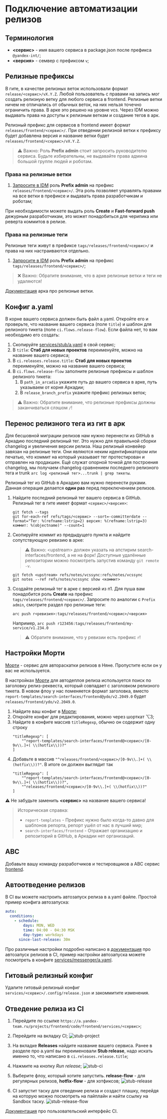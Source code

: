 # Подключение автоматизации релизов

## Терминология
* **<сервис>** - имя вашего сервиса в package.json после префикса `@yandex-int/`;
* **<версия>** - семвер с префиксом `v`;

## Релизные префиксы
В гите, в качестве релизных веток использовали формат `release/<сервис>/vX.Y.Z`. Любой пользователь с правами на запись мог создать релизную ветку для любого сервиса в frontend. Релизные ветки ничем не отличались от обычных веток, на них нельзя точечно ограничить права. В арке это решено на уровне vcs. Через IDM можно выдавать права на доступы к релизным веткам и создание тегов в арк.

Релизный префикс для сервисов в frontend имеет формат `releases/frontend/<сервис>/`. При отведении релизной ветки к префиксу будет добавлена версия и название ветки будет `releases/frontend/<сервис>/vX.Y.Z`.

> :warning: Важно: Роль **Prefix admin** стоит запросить руководителю сервиса. Будьте избирательны, не выдавайте права админа большой группе людей и роботам.

### Права на релизные ветки
1. [Запросите в IDM][branch-prefix-admin] роль **Prefix admin** на префикс `releases/frontend/<сервис>/`. Эта роль позволяет управлять правами на все ветки в префиксе и выдавать права разработчикам и роботам;

При необходимости можете выдать роль **Create** и **Fast-forward push** дежурным разработчикам, это может понадобиться для черипика или реверта коммитов в релизе.

### Права на релизные теги
Релизные теги живут в префиксе `tags/releases/frontend/<сервис>/` и права на них настраиваются отдельно.

1. [Запросите в IDM][tag-prefix-admin] роль **Prefix admin** на префикс `tags/releases/frontend/<сервис>/`;

> :x: Важно: Обратите внимание, что в арке релизные ветки и теги не удаляются!

[Документация][arc-branches] арка про релизные ветки.


## Конфиг a.yaml
В корне вашего сервиса должен быть файл a.yaml. Откройте его и проверьте, что название вашего сервиса (поле `title`) и шаблон для релизного тикета (поле `ci.flows.release-flow`).
Если файла нет, то вам необходимо его создать:
1. Скопируйте [services/stub/a.yaml] в свой сервис;
1. В `title`: __Стаб для новых проектов__ переименуйте, можно на название вашего сервиса;
1. В `ci.releases.release.title`: __Стаб для новых проектов__ переименуйте, можно на название вашего сервиса;
1. В `ci.flows.release-flow` заполните релизные префиксы и шаблон релизного тикета:
    1. В `path_in_arcadia` укажите путь до вашего сервиса в арке, путь указываем от корня Аркадии;
    1. В `release_branch_prefix` укажите префикс релизных веток;

> :warning: Важно: Обратите внимание, что релизные префиксы должны заканчиваться слэшом `/`!


## Перенос релизного тега из гит в арк
Для бесшовной миграции релизов нам нужно перенести из GitHub в Аркадию последний релизный тег. Это нужно для правильной сборки changelog и увеличения версии релиза. Наш релизный конвейер завязан на релизные теги. Они являются неким идентификатором или печатью, что коммит на который указывает тег протестирован и отправлен на продакшен. Ещё служат опорной точкой для построения changelog, мы получаем changelog сравнением последнего релизного тега и trunk `arc log <релизный тег>...trunk | grep тикеты`.

Релизный тег из GitHub в Аркадию вам нужно перенести руками. Данная операция делается **один раз** перед переключением релизов.

1. Найдите последний релизный тег вашего сервиса в GitHub. Релизный тег в гите имеет формат `<сервис>/<версия>`:
    ```console
    git fetch --tags
    git for-each-ref refs/tags/<сервис> --sort=-committerdate --format="Тег: %(refname:lstrip=2) версия: %(refname:lstrip=3) коммит: %(objectname)" --count=1
    ```
1. Скопируйте коммит из предыдущего пункта и найдите сопутствующую ревизию в арке:
    > :warning: Важно:  \<upstream\> должен указать на апстирим search-interfaces/frontend, а не на форк!
    > Доступные удалённые репозитории можно посмотреть запустив команду `git remote -v`.

    ```console
    git fetch <upstream> refs/notes/vcssync:refs/notes/vcssync
    git notes --ref refs/notes/vcssync show <коммит>
    ```

1. Создайте релизный тег в арке с версией из п1. Для пуша вам понадобится роль **Create** на префикс `tags/releases/frontend/<сервис>/`. Запросите по аналогии с `Prefix admin`, смотрите раздел про релизные теги:
    ```console
    arc push r<ревизия>:tags/releases/frontend/<сервис>/<версия>
    ```
    Например, `arc push r123456:tags/releases/frontend/my-service/v1.234.0`

    > :warning: Обратите внимание, что у ревизии есть префикс `r`!


## Настройки Морти
[Морти][morty] - сервис для автораскатки релизов в Няне. Пропустите если он у вас не используется.

В настройках [Морти][morty] для автодеплоя релиза используется поиск по заголовку релиз-реквеста, который совпадает с заголовком релизного тикета. В новом флоу у нас поменяется формат заголовка, вместо `report-templates/search-interfaces/frontend@ydo/v2.2049.0` будет `releases/frontend/ydo/v2.2049.0`.

1. Найдите ваш конфиг в [Морти][morty];
1. Откройте конфиг для редактирования, можно через шорткат ⌥3;
1. Найдите в конфиге массив `titleRegexp`, обычно он содержит одну строку
    ```
    "titleRegexp": [
        "^report-templates/search-interfaces/frontend@<сервис>/[0-9v\\.]+( \\(hotfix\\))?"
    ]
    ```
1. Добавьте в массив `"^releases/frontend/<сервис>/[0-9v\\.]+( \\(hotfix\\))?"`. В итоге он должен выглядит так
    ```
    "titleRegexp": [
        "^report-templates/search-interfaces/frontend@<сервис>/[0-9v\\.]+( \\(hotfix\\))?",
        "^releases/frontend/<сервис>/[0-9v\\.]+( \\(hotfix\\))?"
    ]
    ```
:warning: Не забудьте заменить **<сервис>** на название вашего сервиса!

> Историческая справка:
> * `report-templates` - Префикс  нужно было когда-то давно для шаблонов репорта, репорт ушёл от нас в лучший мир;
> * `search-interfaces/frontend` - Отражает организацию и репозиторий в GitHub, в Аркадии нет организаций.


## ABC
Добавьте вашу команду разработчиков и тестировщиков а ABC сервис [frontend][abc-frontend].


## Автоотведение релизов
В CI вы можете настроить автозапуск релиза в a.yaml файле. Простой пример конфига автозапуска:

```yml
auto:
  conditions:
    - schedule:
        days: MON, WED
        time: 04:00 - 04:30 MSK
        day-type: workdays
      since-last-release: 30m
```

Про различные настройки подробно написано в [документация][ci-autorelease] про автозапуск релизов в CI, пример настройки автозапуска можете посмотреть в конфиге [services/messenger/a.yaml].


## Гитовый релизный конфиг
Удалите гитовый релизный конфиг `services/<сервис>/.config/release.json` и закоммитите изменения.


## Отведение релиза из CI
1. Перейдите по ссылке `https://a.yandex-team.ru/projects/frontend/code/frontend/services/<сервис>`;
1. Перейдите на вкладку CI;
    ![stub-project]

1. На вкладке **Releases** найдите название вашего сервиса. Ранее в разделе про a.yaml вы переименовали __Stub release__, надо искать именно то, что написано в `ci.releases.release.title`;
1. Нажмите на кнопку _Run release_;
    ![stub-ci]

1. Выберите флоу, который хотите запустить. **release-flow** - для регулярных релизов, **hotfix-flow** - для хотфиксов;
    ![stub-release]

1. CI запустит таску для отведение релиза и создаст плашку, перейдя на которую можно посмотреть на пайплайн и найти ссылку на Sandbox таску.
    ![stub-release-flow]

[Документация][ci-ui] про пользовательский интерфейс CI.




[branch-prefix-admin]: https://idm.yandex-team.ru/#rf=1,rf-role=awbb1uIw#arc-vcs/prefix-admin(fields:(ref-prefix:releases/frontend/%3Cservice%3E/)),f-status=all,sort-by=-updated,rf-expanded=awbb1uIw
[tag-prefix-admin]: https://idm.yandex-team.ru/#rf=1,rf-role=awbb1uIw#arc-vcs/prefix-admin(fields:(ref-prefix:tags/releases/frontend/%3Cservice%3E/)),f-status=all,sort-by=-updated,rf-expanded=awbb1uIw
[arc-branches]: https://docs.yandex-team.ru/devtools/src/arc/branches#acl
[services/stub/a.yaml]: https://a.yandex-team.ru/arc_vcs/frontend/services/stub/a.yaml
[morty]: https://wiki.yandex-team.ru/morty/
[services/messenger/a.yaml]: https://a.yandex-team.ru/arc_vcs/frontend/services/messenger/a.yaml
[ci-autorelease]: https://docs.yandex-team.ru/ci/release#usloviya-avtozapuska-relizov
[release-faq]: https://a.yandex-team.ru/arc_vcs/frontend/docs/faq/release.md
[abc-frontend]: https://abc.yandex-team.ru/services/frontend/
[stub-project]: https://jing.yandex-team.ru/files/zumra6a/2021-09-01T10:54:41Z.643429a.png
[stub-ci]: https://jing.yandex-team.ru/files/zumra6a/2021-09-01T10:58:33Z.493f617.png
[stub-release]: https://jing.yandex-team.ru/files/zumra6a/2021-09-01T10:59:33Z.edaa461.png
[stub-release-flow]: https://jing.yandex-team.ru/files/zumra6a/2021-09-01T11:00:08Z.9e7851d.png
[ci-ui]: https://docs.yandex-team.ru/ci/ui
